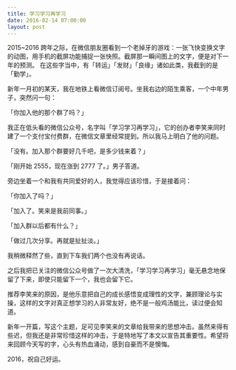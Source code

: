 ```yaml
---
title: 学习学习再学习
date: 2016-02-14 07:00:00
layout: post
---
```


2015~2016 跨年之际，在微信朋友圈看到一个老掉牙的游戏：一张飞快变换文字的动图，用手机的截屏功能捕捉一张快照。截屏那一瞬间图上的文字，便是对下一年的预测。 在这些字当中，有「转运」「发财」「良缘」诸如此类，我截到的是「勤学」。

新年一月初的某天，我在地铁上看微信订阅号。坐我右边的陌生乘客，一个中年男子，突然问一句：

「你加入他的那个群了吗？」

我正在低头看的微信公众号，名字叫「学习学习再学习」，它的创办者李笑来同时建了一个支付宝付费群，在微信文章里经常提到。所以我马上明白了他的问题。

「没有。加入那个群要好几千吧，是多少钱来着？」

「刚开始 2555，现在涨到 2777 了。」男子答道。

旁边坐着一个和我有共同爱好的人，我觉得应该珍惜，于是接着问：

「你加入了吗？」

「加入了。笑来是我前同事。」

「加入群以后都有什么？」

「做过几次分享。再就是扯扯淡。」

我稍微释然了些，直到下车我们两个也没有再说话。

之后我把已关注的微信公众号做了一次大清洗，「学习学习再学习」毫无悬念地保留了下来，即使只能留下一个，我也会留下它。

推荐李笑来的原因，是他乐意把自己的成长感悟变成理性的文字，兼顾理论与实操，这样的文字对真正想学习的人非常友好，绝不是一般鸡汤能比，读过便会知道。

新年一开篇，写这个主题，足可见李笑来的文章给我带来的思想冲击。虽然来得有些迟，但我还是非常珍惜这样的冲击，于是特地写了本文以宣告其重要性。希望将来回顾今天写的字，心头有热血涌动，感到自豪而不是懊悔。

2016，祝自己好运。
